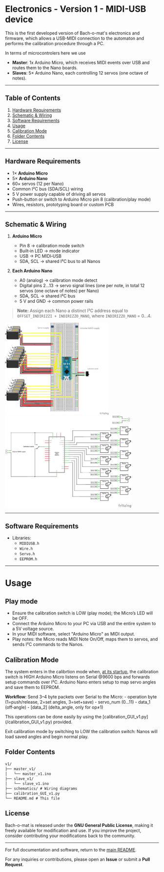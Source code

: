 # Electronics - Version 1 - MIDI-USB device

This is the first developed version of Bach-o-mat's electronics and firmware, which allows a USB-MIDI connection to the automaton and performs the calibration procedure through a PC.

In terms of microcontrolers here we use

- **Master**: 1x Arduino Micro, which receives MIDI events over USB and routes them to the Nano boards.  
- **Slaves**: 5× Arduino Nano, each controlling 12 servos (one octave of notes).

---

## Table of Contents

1. [Hardware Requirements](#hardware-requirements)  
2. [Schematic & Wiring](#schematic--wiring)  
3. [Software Requirements](#software-requirements)  
4. [Usage](#usage)  
5. [Calibration Mode](#calibration-mode)  
6. [Folder Contents](#folder-contents)
7. [License](#license)  

---

## Hardware Requirements

- 1× **Arduino Micro**  
- 5× **Arduino Nano**  
- 60× servos (12 per Nano)  
- Common I²C bus (SDA/SCL) wiring  
- 5 V power supply capable of driving all servos  
- Push-button or switch to Arduino Micro pin 8 (calibration/play mode)  
- Wires, resistors, prototyping board or custom PCB  

---

## Schematic & Wiring

1. **Arduino Micro**  
   - Pin 8 → calibration mode switch  
   - Built‐in LED → mode indicator
   - USB → PC MIDI‐USB
   - SDA, SCL → shared I²C bus to all Nanos

2. **Each Arduino Nano**  
   - A0 (analog) → calibration mode detect  
   - Digital pins 2…13 → servo signal lines (one per note, in total 12 servos (one octave of notes) per Nano)  
   - SDA, SCL → shared I²C bus  
   - 5 V and GND → common power rails  

> **Note:** Assign each Nano a distinct I²C address equal to `OFFSET_INDIRIZZI + INDIRIZZO_MANO`, where `INDIRIZZO_MANO` = 0…4.

<img src="schematics/slave_bb.jpg" height="300"/> <img src="schematics/slave_schem.jpg" height="300"/>

---

## Software Requirements

- Libraries:
  - `MIDIUSB.h`  
  - `Wire.h`  
  - `Servo.h`  
  - `EEPROM.h`  

---

# Usage

## Play mode
- Ensure the calibration switch is LOW (play mode); the Micro’s LED will be OFF.
- Connect the Arduino Micro to your PC via USB and the entire system to a 5V voltage source.
- In your MIDI software, select "Arduino Micro" as MIDI output.
- Play notes: the Micro reads MIDI Note On/Off, maps them to servos, and sends I²C commands to the Nanos.

## Calibration Mode
The system enters in the calibrtion mode when, <u>at its startup</u>, the calibration switch is HIGH
Arduino Micro listens on Serial @9600 bps and forwards setup commands over I²C.
Arduino Nano enters setup to map servo angles and save them to EEPROM.

**Workflow**:
	Send 3–4 byte packets over Serial to the Micro:
	- operation byte (1=push/release, 2=set angles, 3=set+save)
	- servo_num (0…11)
	- data_1 (off‐angle)
	- [data_2] (delta_angle, only for op≠1)

This operations can be done easily by using the [calibration_GUI_v1.py] (/calibration_GUI_v1.py) provided.

Exit calibration mode by switching to LOW the calibration switch: Nanos will load saved angles and begin normal play.

## Folder Contents

```
v1/
├── master_v1/
│   └── master_v1.ino
├── slave_v1/
│   └── slave_v1.ino
├── schematics/ # Wiring diagrams
├── calibration_GUI_v1.py
└── README.md # This file
```

## License

Bach-o-mat is released under the **GNU General Public License**, making it freely available for modification and use. If you improve the project, consider contributing your modifications back to the community.

---

For full documentation and software, return to the [main README](../../README.md).

For any inquiries or contributions, please open an **Issue** or submit a **Pull Request**.
